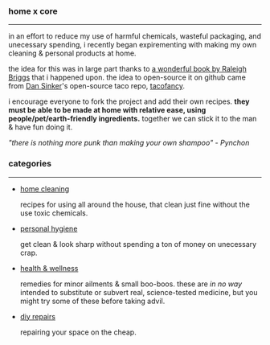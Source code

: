 ### home x core

---

in an effort to reduce my use of harmful chemicals, wasteful packaging, and unecessary spending, i recently began expirementing with making my own cleaning & personal products at home. 

the idea for this was in large part thanks to [a wonderful book by Raleigh Briggs](http://microcosmpublishing.com/catalog/books/2333/) that i happened upon. the idea to open-source it on github came from [Dan Sinker](https://github.com/sinker)'s open-source taco repo, [tacofancy](https://github.com/sinker/tacofancy).

i encourage everyone to fork the project and add their own recipes. **they must be able to be made at home with relative ease, using people/pet/earth-friendly ingredients.** together we can stick it to the man & have fun doing it.

_"there is nothing more punk than making your own shampoo"_
_- Pynchon_

### categories

---

 - [home cleaning](/home-cleaning)

 	recipes for using all around the house, that clean just fine without the use toxic chemicals.

 - [personal hygiene](/personal-hygiene) 

 	get clean & look sharp without spending a ton of money on unecessary crap.

 - [health & wellness](/health-wellness)

 	remedies for minor ailments & small boo-boos. these are *in no way* intended to substitute or subvert real, science-tested medicine, but you might try some of these before taking advil.


 - [diy repairs](diy-repairs)

 	repairing your space on the cheap. 
